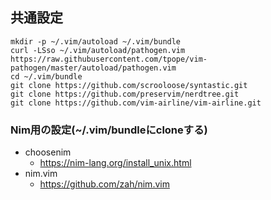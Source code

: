 ## 共通設定
```
mkdir -p ~/.vim/autoload ~/.vim/bundle
curl -LSso ~/.vim/autoload/pathogen.vim https://raw.githubusercontent.com/tpope/vim-pathogen/master/autoload/pathogen.vim
cd ~/.vim/bundle
git clone https://github.com/scrooloose/syntastic.git
git clone https://github.com/preservim/nerdtree.git
git clone https://github.com/vim-airline/vim-airline.git
```


### Nim用の設定(~/.vim/bundleにcloneする)
* choosenim
  * https://nim-lang.org/install_unix.html
* nim.vim
  * https://github.com/zah/nim.vim

